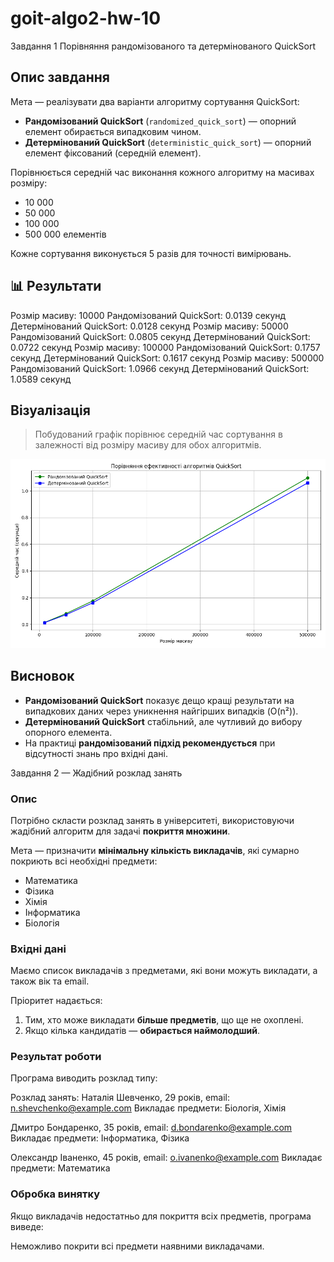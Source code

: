 # goit-algo2-hw-10

Завдання 1 Порівняння рандомізованого та детермінованого QuickSort

## Опис завдання

Мета — реалізувати два варіанти алгоритму сортування QuickSort:
- **Рандомізований QuickSort** (`randomized_quick_sort`) — опорний елемент обирається випадковим чином.
- **Детермінований QuickSort** (`deterministic_quick_sort`) — опорний елемент фіксований (середній елемент).

Порівнюється середній час виконання кожного алгоритму на масивах розміру:
- 10 000
- 50 000
- 100 000
- 500 000 елементів

Кожне сортування виконується 5 разів для точності вимірювань.

## 📊 Результати

Розмір масиву: 10000
   Рандомізований QuickSort: 0.0139 секунд
   Детермінований QuickSort: 0.0128 секунд
Розмір масиву: 50000
   Рандомізований QuickSort: 0.0805 секунд
   Детермінований QuickSort: 0.0722 секунд
Розмір масиву: 100000
   Рандомізований QuickSort: 0.1757 секунд
   Детермінований QuickSort: 0.1617 секунд
Розмір масиву: 500000
   Рандомізований QuickSort: 1.0966 секунд
   Детермінований QuickSort: 1.0589 секунд


## Візуалізація

> Побудований графік порівнює середній час сортування в залежності від розміру масиву для обох алгоритмів.

![QuickSort Comparison Graph](quick_sort_comparison.png)


## Висновок

- **Рандомізований QuickSort** показує дещо кращі результати на випадкових даних через уникнення найгірших випадків (O(n²)).
- **Детермінований QuickSort** стабільний, але чутливий до вибору опорного елемента.
- На практиці **рандомізований підхід рекомендується** при відсутності знань про вхідні дані.


Завдання 2 — Жадібний розклад занять

### Опис

Потрібно скласти розклад занять в університеті, використовуючи жадібний алгоритм для задачі **покриття множини**.

Мета — призначити **мінімальну кількість викладачів**, які сумарно покриють всі необхідні предмети:
- Математика
- Фізика
- Хімія
- Інформатика
- Біологія


### Вхідні дані

Маємо список викладачів з предметами, які вони можуть викладати, а також вік та email.

Пріоритет надається:
1. Тим, хто може викладати **більше предметів**, що ще не охоплені.
2. Якщо кілька кандидатів — **обирається наймолодший**.


### Результат роботи

Програма виводить розклад типу:


Розклад занять:
Наталія Шевченко, 29 років, email: n.shevchenko@example.com
   Викладає предмети: Біологія, Хімія

Дмитро Бондаренко, 35 років, email: d.bondarenko@example.com
   Викладає предмети: Інформатика, Фізика

Олександр Іваненко, 45 років, email: o.ivanenko@example.com
   Викладає предмети: Математика

### Обробка винятку

Якщо викладачів недостатньо для покриття всіх предметів, програма виведе:

Неможливо покрити всі предмети наявними викладачами.
